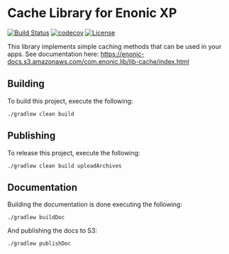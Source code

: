 # Cache Library for Enonic XP

[![Build Status](https://travis-ci.org/enonic/lib-cache.svg?branch=master)](https://travis-ci.org/enonic/lib-cache)
[![codecov](https://codecov.io/gh/enonic/lib-cache/branch/master/graph/badge.svg)](https://codecov.io/gh/enonic/lib-cache)
[![License](https://img.shields.io/github/license/enonic/lib-cache.svg)](http://www.apache.org/licenses/LICENSE-2.0.html)

This library implements simple caching methods that can be used in your apps. See documentation
here: https://enonic-docs.s3.amazonaws.com/com.enonic.lib/lib-cache/index.html


## Building

To build this project, execute the following:

```
./gradlew clean build
```

## Publishing

To release this project, execute the following:

```
./gradlew clean build uploadArchives
```

## Documentation

Building the documentation is done executing the following:

```
./gradlew buildDoc
```

And publishing the docs to S3:

```
./gradlew publishDoc
```
